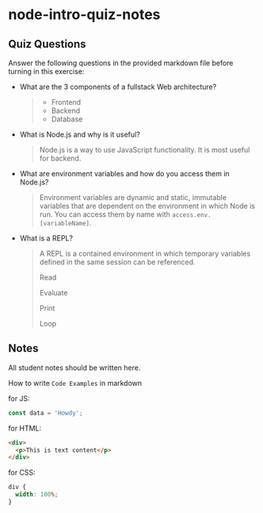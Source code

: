 # node-intro-quiz-notes

## Quiz Questions

Answer the following questions in the provided markdown file before turning in this exercise:

- What are the 3 components of a fullstack Web architecture?

  > - Frontend
  > - Backend
  > - Database

- What is Node.js and why is it useful?

  > Node.js is a way to use JavaScript functionality. It is most useful for backend.

- What are environment variables and how do you access them in Node.js?

  > Environment variables are dynamic and static, immutable variables that are dependent on the environment in which Node is run. You can access them by name with `access.env.[variableName]`.

- What is a REPL?

  > A REPL is a contained environment in which temporary variables defined in the same session can be referenced.
  >
  > Read
  >
  > Evaluate
  >
  > Print
  >
  > Loop

## Notes

All student notes should be written here.

How to write `Code Examples` in markdown

for JS:

```javascript
const data = 'Howdy';
```

for HTML:

```html
<div>
  <p>This is text content</p>
</div>
```

for CSS:

```css
div {
  width: 100%;
}
```
